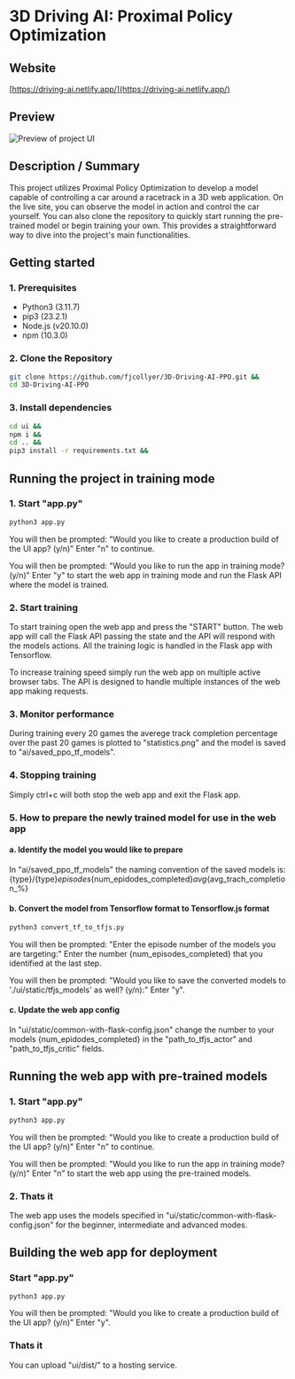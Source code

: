 # 3D Driving AI: Proximal Policy Optimization

## Website
[https://driving-ai.netlify.app/](https://driving-ai.netlify.app/)

## Preview
![Preview of project UI](preview.gif)

## Description / Summary
This project utilizes Proximal Policy Optimization to develop a model capable of controlling a car around a racetrack in a 3D web application. On the live site, you can observe the model in action and control the car yourself. You can also clone the repository to quickly start running the pre-trained model or begin training your own. This provides a straightforward way to dive into the project's main functionalities.

## Getting started

### 1. Prerequisites

- Python3 (3.11.7)
- pip3 (23.2.1)
- Node.js (v20.10.0)
- npm (10.3.0)

### 2. Clone the Repository
```bash
git clone https://github.com/fjcollyer/3D-Driving-AI-PPO.git &&
cd 3D-Driving-AI-PPO
```

### 3. Install dependencies
```bash
cd ui &&
npm i &&
cd .. &&
pip3 install -r requirements.txt &&
```

## Running the project in training mode

### 1. Start "app.py"
```bash
python3 app.py
```

You will then be prompted:
"Would you like to create a production build of the UI app? (y/n)"
Enter "n" to continue.

You will then be prompted:
"Would you like to run the app in training mode? (y/n)"
Enter "y" to start the web app in training mode and run the Flask API where the model is trained.

### 2. Start training
To start training open the web app and press the "START" button. The web app will call the Flask API passing the state and the API will respond with the models actions. All the training logic is handled in the Flask app with Tensorflow.

To increase training speed simply run the web app on multiple active browser tabs. The API is designed to handle multiple instances of the web app making requests.

### 3. Monitor performance
During training every 20 games the averege track completion percentage over the past 20 games is plotted to "statistics.png" and the model is saved to "ai/saved_ppo_tf_models".

### 4. Stopping training
Simply ctrl+c will both stop the web app and exit the Flask app.

### 5. How to prepare the newly trained model for use in the web app
#### a. Identify the model you would like to prepare
In "ai/saved_ppo_tf_models" the naming convention of the saved models is: {type}/{type}_episodes_{num_epidodes_completed}_avg_{avg_trach_completion_%}

#### b. Convert the model from Tensorflow format to Tensorflow.js format
```bash
python3 convert_tf_to_tfjs.py
```

You will then be prompted:
"Enter the episode number of the models you are targeting:"
Enter the number {num_episodes_completed} that you identified at the last step. 

You will then be prompted:
"Would you like to save the converted models to './ui/static/tfjs_models' as well? (y/n):"
Enter "y".

#### c. Update the web app config
In "ui/static/common-with-flask-config.json" change the number to your models {num_epidodes_completed} in the "path_to_tfjs_actor" and "path_to_tfjs_critic" fields.

## Running the web app with pre-trained models

### 1. Start "app.py"
```bash
python3 app.py
```
You will then be prompted:
"Would you like to create a production build of the UI app? (y/n)"
Enter "n" to continue.

You will then be prompted:
"Would you like to run the app in training mode? (y/n)"
Enter "n" to start the web app using the pre-trained models.

### 2. Thats it
The web app uses the models specified in "ui/static/common-with-flask-config.json" for the beginner, intermediate and advanced modes.

## Building the web app for deployment

### Start "app.py"
```bash
python3 app.py
```
You will then be prompted:
"Would you like to create a production build of the UI app? (y/n)"
Enter "y".

### Thats it
You can upload "ui/dist/" to a hosting service.